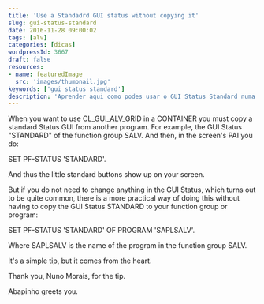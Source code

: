 ```yaml
---
title: 'Use a Standadrd GUI status without copying it'
slug: gui-status-standard
date: 2016-11-28 09:00:02
tags: [alv]
categories: [dicas]
wordpressId: 3667
draft: false
resources:
- name: featuredImage
  src: 'images/thumbnail.jpg'
keywords: ['gui status standard']
description: 'Aprender aqui como podes usar o GUI Status Standard numa ALV sem teres de o andar a copiar de outro programa standard qualquer.'
---
```

When you want to use CL_GUI_ALV_GRID in a CONTAINER you must copy a standard Status GUI from another program. For example, the GUI Status "STANDARD" of the function group SALV. And then, in the screen's PAI you do:

SET PF-STATUS 'STANDARD'.

And thus the little standard buttons show up on your screen.

<!--more-->

But if you do not need to change anything in the GUI Status, which turns out to be quite common, there is a more practical way of doing this without having to copy the GUI Status STANDARD to your function group or program:

SET PF-STATUS 'STANDARD' OF PROGRAM 'SAPLSALV'.

Where SAPLSALV is the name of the program in the function group SALV.

It's a simple tip, but it comes from the heart.

Thank you, Nuno Morais, for the tip.

Abapinho greets you.
